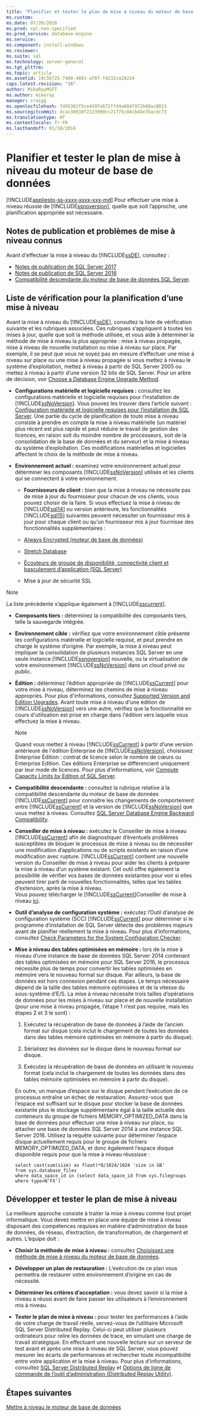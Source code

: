 ```yaml
---
title: "Planifier et tester le plan de mise à niveau du moteur de base de données | Microsoft Docs"
ms.custom: 
ms.date: 07/20/2016
ms.prod: sql-non-specified
ms.prod_service: database-engine
ms.service: 
ms.component: install-windows
ms.reviewer: 
ms.suite: sql
ms.technology: server-general
ms.tgt_pltfrm: 
ms.topic: article
ms.assetid: 19c5b725-7400-4881-af8f-fd232ca28234
caps.latest.revision: "16"
author: MikeRayMSFT
ms.author: mikeray
manager: craigg
ms.openlocfilehash: fd45301f5ce4497a672ffd4a684f972b08ac8013
ms.sourcegitcommit: dcac30038f2223990cc21775c84cbd4e7bacdc73
ms.translationtype: HT
ms.contentlocale: fr-FR
ms.lasthandoff: 01/18/2018
---
```

# <a name="plan-and-test-the-database-engine-upgrade-plan"></a>Planifier et tester le plan de mise à niveau du moteur de base de données
[!INCLUDE[appliesto-ss-xxxx-xxxx-xxx-md](../../includes/appliesto-ss-xxxx-xxxx-xxx-md.md)] Pour effectuer une mise à niveau réussie de [!INCLUDE[ssnoversion](../../includes/ssnoversion-md.md)], quelle que soit l’approche, une planification appropriée est nécessaire.  
  
## <a name="release-notes-and-known-upgrade-issues"></a>Notes de publication et problèmes de mise à niveau connus  
 Avant d'effectuer la mise à niveau du [!INCLUDE[ssDE](../../includes/ssde-md.md)], consultez :

- [Notes de publication de SQL Server 2017](../../sql-server/sql-server-2017-release-notes.md) 
- [Notes de publication de SQL Server 2016](../../sql-server/sql-server-2016-release-notes.md) 
- [Compatibilité descendante du moteur de base de données SQL Server](../../database-engine/sql-server-database-engine-backward-compatibility.md).  
  
## <a name="pre-upgrade-planning-checklist"></a>Liste de vérification pour la planification d’une mise à niveau  
 Avant la mise à niveau du [!INCLUDE[ssDE](../../includes/ssde-md.md)], consultez la liste de vérification suivante et les rubriques associées. Ces rubriques s’appliquent à toutes les mises à jour, quelle que soit la méthode utilisée, et vous aide à déterminer la méthode de mise à niveau la plus appropriée : mise à niveau propagée, mise à niveau de nouvelle installation ou mise à niveau sur place. Par exemple, il se peut que vous ne soyez pas en mesure d’effectuer une mise à niveau sur place ou une mise à niveau propagée si vous mettez à niveau le système d’exploitation, mettez à niveau à partir de SQL Server 2005 ou mettez à niveau à partir d’une version 32 bits de SQL Server. Pour un arbre de décision, voir [Choose a Database Engine Upgrade Method](../../database-engine/install-windows/choose-a-database-engine-upgrade-method.md).  
  
-   **Configurations matérielle et logicielle requises :** consultez les configurations matérielle et logicielle requises pour l’installation de [!INCLUDE[ssNoVersion](../../includes/ssnoversion-md.md)]. Vous pouvez les trouver dans l’article suivant : [Configuration matérielle et logicielle requises pour l’installation de SQL Server](../../sql-server/install/hardware-and-software-requirements-for-installing-sql-server.md). Une partie du cycle de planification de toute mise à niveau consiste à prendre en compte la mise à niveau matérielle (un matériel plus récent est plus rapide et peut réduire le travail de gestion des licences, en raison soit du moindre nombre de processeurs, soit de la consolidation de la base de données et du serveur) et la mise à niveau du système d’exploitation. Ces modifications matérielles et logicielles affectent le choix de la méthode de mise à niveau.  
  
-   **Environnement actuel :** examinez votre environnement actuel pour déterminer les composants [!INCLUDE[ssNoVersion](../../includes/ssnoversion-md.md)] utilisés et les clients qui se connectent à votre environnement.  
  
    -   **Fournisseurs de client :** bien que la mise à niveau ne nécessite pas de mise à jour du fournisseur pour chacun de vos clients, vous pouvez choisir de la faire. Si vous effectuez la mise à niveau de [!INCLUDE[sql14](../../includes/sssql14-md.md)] ou version antérieure, les fonctionnalités [!INCLUDE[sql15](../../includes/sssql15-md.md)] suivantes peuvent nécessiter un fournisseur mis à jour pour chaque client ou qu’un fournisseur mis à jour fournisse des fonctionnalités supplémentaires :  
  
       -   [Always Encrypted &#40;moteur de base de données&#41;](../../relational-databases/security/encryption/always-encrypted-database-engine.md)  
  
       -   [Stretch Database](../../sql-server/stretch-database/stretch-database.md)  
  
       -   [Écouteurs de groupe de disponibilité, connectivité client et basculement d’application &#40;SQL Server&#41;](../../database-engine/availability-groups/windows/listeners-client-connectivity-application-failover.md)  
  
       -   Mise à jour de sécurité SSL  

   >[!NOTE]
   >La liste précédente s’applique également à [!INCLUDE[sscurrent](../../includes/sscurrent-md.md)].
  
-   **Composants tiers :** déterminez la compatibilité des composants tiers, telle la sauvegarde intégrée.  
  
-   **Environnement cible :** vérifiez que votre environnement cible présente les configurations matérielle et logicielle requise, et peut prendre en charge le système d’origine. Par exemple, la mise à niveau peut impliquer la consolidation de plusieurs instances SQL Server en une seule instance [!INCLUDE[ssnoversion](../../includes/ssnoversion-md.md)] nouvelle, ou la virtualisation de votre environnement [!INCLUDE[ssNoVersion](../../includes/ssnoversion-md.md)] dans un cloud privé ou public.  
  
-   **Édition :** déterminez l’édition appropriée de [!INCLUDE[ssCurrent](../../includes/ssnoversion-md.md)] pour votre mise à niveau, déterminez les chemins de mise à niveau appropriés. Pour plus d'informations, consultez [Supported Version and Edition Upgrades](../../database-engine/install-windows/supported-version-and-edition-upgrades.md). Avant toute mise à niveau d'une édition de [!INCLUDE[ssNoVersion](../../includes/ssnoversion-md.md)] vers une autre, vérifiez que la fonctionnalité en cours d'utilisation est prise en charge dans l'édition vers laquelle vous effectuez la mise à niveau.  
  
    > [!NOTE]  
    >  Quand vous mettez à niveau [!INCLUDE[ssCurrent](../../includes/ssnoversion-md.md)] à partir d’une version antérieure de l'édition Enterprise de [!INCLUDE[ssNoVersion](../../includes/ssnoversion-md.md)], choisissez Enterprise Edition : contrat de licence selon le nombre de cœurs ou Enterprise Edition. Ces éditions Enterprise se différencient uniquement par leur mode de licences. Pour plus d’informations, voir [Compute Capacity Limits by Edition of SQL Server](../../sql-server/compute-capacity-limits-by-edition-of-sql-server.md).  
  
-   **Compatibilité descendante :** consultez la rubrique relative à la compatibilité descendante du moteur de base de données [!INCLUDE[ssCurrent](../../includes/ssnoversion-md.md)] pour connaître les changements de comportement entre [!INCLUDE[ssCurrent](../../includes/ssnoversion-md.md)] et la version de [!INCLUDE[ssNoVersion](../../includes/ssnoversion-md.md)] que vous mettez à niveau. Consultez [SQL Server Database Engine Backward Compatibility](../../database-engine/sql-server-database-engine-backward-compatibility.md).  
  
-   **Conseiller de mise à niveau :**  exécutez le Conseiller de mise à niveau [!INCLUDE[ssCurrent](../../includes/ssnoversion-md.md)] afin de diagnostiquer d’éventuels problèmes susceptibles de bloquer le processus de mise à niveau ou de nécessiter une modification d’applications ou de scripts existants en raison d’une modification avec rupture. [!INCLUDE[ssCurrent](../../includes/ssnoversion-md.md)] contient une nouvelle version du Conseiller de mise à niveau pour aider les clients à préparer la mise à niveau d’un système existant.  Cet outil offre également la possibilité de vérifier vos bases de données existantes pour voir si elles peuvent tirer parti de nouvelles fonctionnalités, telles que les tables d’extension, après la mise à niveau.   
    Vous pouvez télécharger le [!INCLUDE[ssCurrent](../../includes/ssnoversion-md.md)]Conseiller de mise à niveau  [ici](https://www.microsoft.com/en-us/download/details.aspx?id=48119).  
  
-   **Outil d’analyse de configuration système :**  exécutez l’Outil d’analyse de configuration système (SCC) [!INCLUDE[ssCurrent](../../includes/ssnoversion-md.md)] pour déterminer si le programme d’installation de SQL Server détecte des problèmes majeurs avant de planifier réellement la mise à niveau. Pour plus d'informations, consultez [Check Parameters for the System Configuration Checker](../../database-engine/install-windows/check-parameters-for-the-system-configuration-checker.md).  
  
-   **Mise à niveau des tables optimisées en mémoire :** lors de la mise à niveau d’une instance de base de données SQL Server 2014 contenant des tables optimisées en mémoire pour SQL Server 2016, le processus nécessite plus de temps pour convertir les tables optimisées en mémoire vers le nouveau format sur disque. Par ailleurs, la base de données est hors connexion pendant ces étapes.   Le temps nécessaire dépend de la taille des tables mémoire optimisées et de la vitesse du sous-système d’E/S. La mise à niveau nécessite trois tailles d’opérations de données pour les mises à niveau sur place et de nouvelle installation (pour une mise à niveau propagée, l’étape 1 n’est pas requise, mais les étapes 2 et 3 le sont) :  
  
    1.  Exécutez la récupération de base de données à l’aide de l’ancien format sur disque (cela inclut le chargement de toutes les données dans des tables mémoire optimisées en mémoire à partir du disque).  
  
    2.  Sérialisez les données sur le disque dans le nouveau format sur disque.  
  
    3.  Exécutez la récupération de base de données en utilisant le nouveau format (cela inclut le chargement de toutes les données dans des tables mémoire optimisées en mémoire à partir du disque).  
  
     En outre, un manque d’espace sur le disque pendant l’exécution de ce processus entraîne un échec de restauration. Assurez-vous que l’espace est suffisant sur le disque pour stocker la base de données existante plus le stockage supplémentaire égal à la taille actuelle des conteneurs du groupe de fichiers MEMORY_OPTIMIZED_DATA dans la base de données pour effectuer une mise à niveau sur place, ou attacher une base de données SQL Server 2014 à une instance SQL Server 2016. Utilisez la requête suivante pour déterminer l’espace disque actuellement requis pour le groupe de fichiers MEMORY_OPTIMIZED_DATA, et donc également l’espace disque disponible requis pour que la mise à niveau réussisse :  
  
    ```  
    select cast(sum(size) as float)*8/1024/1024 'size in GB'   
    from sys.database_files  
    where data_space_id in (select data_space_id from sys.filegroups where type=N'FX')  
    ```  
  
## <a name="develop-and-test-the-upgrade-plan"></a>Développer et tester le plan de mise à niveau  
 La meilleure approche consiste à traiter la mise à niveau comme tout projet informatique. Vous devez mettre en place une équipe de mise à niveau disposant des compétences requises en matière d’administration de base de données, de réseau, d’extraction, de transformation, de chargement et autres. L’équipe doit :  
  
-   **Choisir la méthode de mise à niveau :** consultez [Choisissez une méthode de mise à niveau du moteur de base de données](../../database-engine/install-windows/choose-a-database-engine-upgrade-method.md).  
  
-   **Développer un plan de restauration :** L’exécution de ce plan vous permettra de restaurer votre environnement d’origine en cas de nécessité.  
  
-   **Déterminer les critères d’acceptation :** vous devez savoir si la mise à niveau a réussi avant de faire passer les utilisateurs à l’environnement mis à niveau.  
  
-   **Tester le plan de mise à niveau :** pour tester les performances à l’aide de votre charge de travail réelle, servez-vous de l’utilitaire Microsoft SQL Server Distributed Replay. Celui-ci peut utiliser plusieurs ordinateurs pour relire les données de trace, en simulant une charge de travail stratégique. En effectuant une nouvelle lecture sur un serveur de test avant et après une mise à niveau de SQL Server, vous pouvez mesurer les écarts de performances et rechercher toute incompatibilité entre votre application et la mise à niveau. Pour plus d’informations, consultez [SQL Server Distributed Replay](../../tools/distributed-replay/sql-server-distributed-replay.md) et [Options de ligne de commande de l’outil d’administration &#40;Distributed Replay Utility&#41;](../../tools/distributed-replay/administration-tool-command-line-options-distributed-replay-utility.md).  
  
## <a name="next-steps"></a>Étapes suivantes  
 [Mettre à niveau le moteur de base de données](../../database-engine/install-windows/upgrade-database-engine.md)  
  
  
